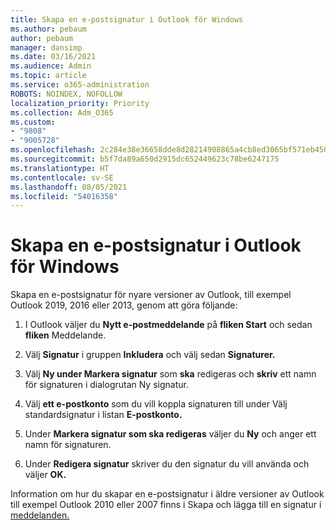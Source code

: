 ```yaml
---
title: Skapa en e-postsignatur i Outlook för Windows
ms.author: pebaum
author: pebaum
manager: dansimp
ms.date: 03/16/2021
ms.audience: Admin
ms.topic: article
ms.service: o365-administration
ROBOTS: NOINDEX, NOFOLLOW
localization_priority: Priority
ms.collection: Adm_O365
ms.custom:
- "9808"
- "9005728"
ms.openlocfilehash: 2c284e38e36658dde8d28214908865a4cb8ed3065bf571eb450ce540b9207cd2
ms.sourcegitcommit: b5f7da89a650d2915dc652449623c78be6247175
ms.translationtype: HT
ms.contentlocale: sv-SE
ms.lasthandoff: 08/05/2021
ms.locfileid: "54016358"
---
```

# <a name="create-an-email-signature-in-outlook-for-windows"></a>Skapa en e-postsignatur i Outlook för Windows

Skapa en e-postsignatur för nyare versioner av Outlook, till exempel Outlook 2019, 2016 eller 2013, genom att göra följande:

1. I Outlook väljer du **Nytt e-postmeddelande** på **fliken Start** och sedan **fliken** Meddelande.

1. Välj **Signatur** i gruppen **Inkludera** och välj sedan **Signaturer.**

1. Välj **Ny under Markera signatur** som **ska** redigeras och **skriv** ett namn för signaturen i dialogrutan Ny signatur.

1. Välj **ett e-postkonto** som du vill koppla signaturen till under Välj standardsignatur i listan **E-postkonto.**

1. Under **Markera signatur som ska redigeras** väljer du **Ny** och anger ett namn för signaturen.

1. Under **Redigera signatur** skriver du den signatur du vill använda och väljer **OK.**

Information om hur du skapar en e-postsignatur i äldre versioner av Outlook till exempel Outlook 2010 eller 2007 finns i Skapa och lägga till en signatur i [meddelanden.](https://support.microsoft.com/office/8ee5d4f4-68fd-464a-a1c1-0e1c80bb27f2#ID0EAADAAA=Office_2007_-_2010)

